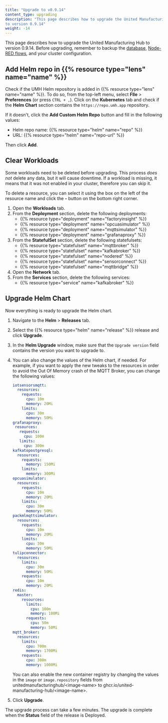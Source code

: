```yaml
---
title: "Upgrade to v0.9.14"
content_type: upgrading
description: "This page describes how to upgrade the United Manufacturing Hub
to version 0.9.14"
weight: -14
---
```


This page describes how to upgrade the United Manufacturing Hub to version
0.9.14. Before upgrading, remember to backup the
[database](/docs/production-guide/backup_recovery/backup-timescale/),
[Node-RED flows](/docs/production-guide/backup_recovery/import-export-node-red/),
and your cluster configuration.

## Add Helm repo in {{% resource type="lens" name="name" %}}

Check if the UMH Helm repository is added in {{% resource type="lens" name="name" %}}.
To do so, from the top-left menu, select **FIle** > **Preferences** (or press `CTRL + ,`).
Click on the **Kubernetes** tab and check if the **Helm Chart** section contains
the `https://repo.umh.app` repository.

If it doesn't, click the **Add Custom Helm Repo** button and fill in the following
values:

- Helm repo name: {{% resource type="helm" name="repo" %}}
- URL: {{% resource type="helm" name="repo-url" %}}

Then click **Add**.

<!-- Add here any steps needed before deleting the deployments and statefulsets -->

## Clear Workloads

Some workloads need to be deleted before upgrading. This process _does not_ delete
any data, but it will cause downtime. If a workload is missing, it means that it
was not enabled in your cluster, therefore you can skip it.

To delete a resource, you can select it using the box on the left of the
resource name and click the **-** button on the bottom right corner.

1. Open the **Workloads** tab.
2. From the **Deployment** section, delete the following deployments:
   - {{% resource type="deployment" name="factoryinsight" %}}
   - {{% resource type="deployment" name="opcuasimulator" %}}
   - {{% resource type="deployment" name="mqttsimulator" %}}
   - {{% resource type="deployment" name="grafanaproxy" %}}
3. From the **StatefulSet** section, delete the following statefulsets:
   - {{% resource type="statefulset" name="mqttbroker" %}}
   - {{% resource type="statefulset" name="kafkabroker" %}}
   - {{% resource type="statefulset" name="nodered" %}}
   - {{% resource type="statefulset" name="sensorconnect" %}}
   - {{% resource type="statefulset" name="mqttbridge" %}}
4. Open the **Network** tab.
5. From the **Services** section, delete the following services:
   - {{% resource type="service" name="kafkabroker" %}}

<!-- Add here any steps needed before upgrading the Helm Chart -->

## Upgrade Helm Chart

Now everything is ready to upgrade the Helm chart.

1. Navigate to the **Helm** > **Releases** tab.
2. Select the {{% resource type="helm" name="release" %}} release and click
   **Upgrade**.
3. In the **Helm Upgrade** window, make sure that the `Upgrade version` field
   contains the version you want to upgrade to.
4. You can also change the values of the Helm chart, if needed. For example,
   if you want to apply the new tweaks to the resources in order to avoid the
   Out Of Memory crash of the MQTT Broker, you can change the following values:

   ```yaml
   iotsensorsmqtt:
     resources:
       requests:
         cpu: 10m
         memory: 20Mi
       limits:
         cpu: 30m
         memory: 50Mi
   grafanaproxy:
    resources:
      requests:
        cpu: 100m
      limits:
        cpu: 300m
   kafkatopostgresql:
     resources:
       requests:
         memory: 150Mi
       limits:
         memory: 300Mi
   opcuasimulator:
     resources:
       requests:
         cpu: 10m
         memory: 20Mi
       limits:
         cpu: 30m
         memory: 50Mi
   packmlmqttsimulator:
     resources:
       requests:
         cpu: 10m
         memory: 20Mi
       limits:
         cpu: 30m
         memory: 50Mi
   tulipconnector:
     resources:
       limits:
         cpu: 30m
         memory: 50Mi
       requests:
         cpu: 10m
         memory: 20Mi
   redis:
     master:
       resources:
         limits:
           cpu: 100m
           memory: 100Mi
         requests:
           cpu: 50m
           memory: 50Mi
   mqtt_broker:
     resources:
       limits:
         cpu: 700m
         memory: 1700Mi
       requests:
         cpu: 300m
         memory: 1000Mi
   ```

   You can also enable the new container registry by changing the values in the
   `image` or `image.repository` fields from unitedmanufacturinghub/\<image-name>
   to ghcr.io/united-manufacturing-hub/\<image-name>.

5. Click **Upgrade**.

The upgrade process can take a few minutes. The upgrade is complete when the
**Status** field of the release is Deployed.

<!-- Add here any steps needed after upgrading the Helm Chart -->